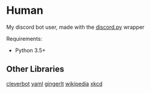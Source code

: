 # Human
My discord bot user, made with the [discord.py](https://github.com/Rapptz/discord.py) wrapper

Requirements:
- Python 3.5+

## Other Libraries
[cleverbot](https://github.com/folz/cleverbot.py)
[yaml](https://pyyaml.org)
[gingerIt](https://github.com/Azd325/gingerit)
[wikipedia](https://github.com/goldsmith/Wikipedia)
[xkcd](https://github.com/TC01/python-xkcd)

